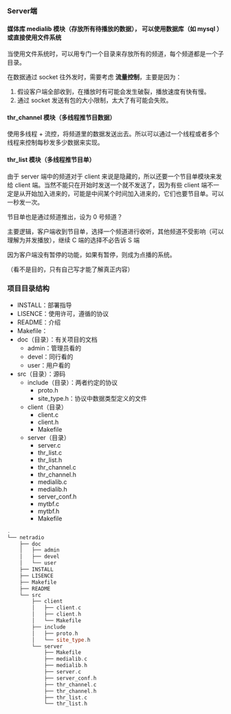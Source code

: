 ### Server端
#### 媒体库 medialib 模块（存放所有待播放的数据）， 可以使用数据库（如 mysql ）或直接使用文件系统

当使用文件系统时，可以用专门一个目录来存放所有的频道，每个频道都是一个子目录。

在数据通过 socket 往外发时，需要考虑 **流量控制**，主要是因为：

1. 假设客户端全部收到，在播放时有可能会发生破裂，播放速度有快有慢。
2. 通过 socket 发送有包的大小限制，太大了有可能会失败。

#### thr_channel 模块（多线程推节目数据）

使用多线程 + 流控，将频道里的数据发送出去。所以可以通过一个线程或者多个线程来控制每秒发多少数据来实现。

#### thr_list 模块（多线程推节目单）

由于 server 端中的频道对于 client 来说是隐藏的，所以还要一个节目单模块来发给 client 端。当然不能只在开始时发送一个就不发送了，因为有些 client 端不一定是从开始加入进来的，可能是中间某个时间加入进来的，它们也要节目单。可以一秒发一次。

节目单也是通过频道推出，设为 0 号频道？

主要逻辑，客户端收到节目单，选择一个频道进行收听，其他频道不受影响（可以理解为并发播放），继续 C 端的选择不必告诉 S 端

因为客户端没有暂停的功能，如果有暂停，则成为点播的系统。

（看不是目的，只有自己写才能了解真正内容）

### 项目目录结构

- INSTALL：部署指导
- LISENCE：使用许可，遵循的协议
- README：介绍
- Makefile：
- doc（目录）：有关项目的文档
	- admin：管理员看的
	- devel：同行看的
	- user：用户看的
- src（目录）：源码
	- include（目录）：两者约定的协议
		- proto.h
		- site_type.h：协议中数据类型定义的文件
	- client（目录）
		- client.c
		- client.h
		- Makefile
	- server（目录）
		- server.c
		- thr_list.c
		- thr_list.h
		- thr_channel.c
		- thr_channel.h
		- medialib.c
		- medialib.h
		- server_conf.h
		- mytbf.c
		- mytbf.h
		- Makefile

```Cpp
.
└── netradio
    ├── doc
    │   ├── admin
    │   ├── devel
    │   └── user
    ├── INSTALL
    ├── LISENCE
    ├── Makefile
    ├── README
    └── src
        ├── client
        │   ├── client.c
        │   ├── client.h
        │   └── Makefile
        ├── include
        │   ├── proto.h
        │   └── site_type.h
        └── server
            ├── Makefile
            ├── medialib.c
            ├── medialib.h
            ├── server.c
            ├── server_conf.h
            ├── thr_channel.c
            ├── thr_channel.h
            ├── thr_list.c
            └── thr_list.h
```
